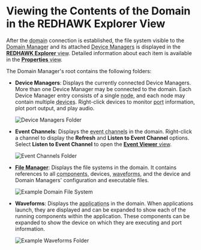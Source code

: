 # Viewing the Contents of the Domain in the REDHAWK Explorer View

After the <abbr title="See Glossary.">domain</abbr> connection is established, the file system visible to the <abbr title="See Glossary.">Domain Manager</abbr> and its attached <abbr title="See Glossary.">Device Managers</abbr> is displayed in the <abbr title="See Glossary.">**REDHAWK Explorer** view</abbr>. Detailed information about each item is available in the <abbr title="See Glossary.">**Properties** view</abbr>.

The Domain Manager's root contains the following folders:

  - **Device Managers**: Displays the currently connected Device Managers. More than one Device Manager may be connected to the domain. Each Device Manager entry consists of a single <abbr title="See Glossary.">node</abbr>, and each node may contain multiple <abbr title="See Glossary.">devices</abbr>. Right-click devices to monitor <abbr title="See Glossary.">port</abbr> information, plot port output, and play audio.

    ![Device Managers Folder](images/devman.png)

  - **Event Channels**: Displays the <abbr title="See Glossary.">event channels</abbr> in the domain. Right-click a channel to display the **Refresh** and **Listen to Event Channel** options. Select **Listen to Event Channel** to open the [**Event Viewer** view](../ide/editors-and-views/event-viewer-view.html).

    ![Event Channels Folder](images/eventchannel.png)

  - <abbr title="See Glossary.">**File Manager**</abbr>: Displays the file systems in the domain. It contains references to all <abbr title="See Glossary.">components</abbr>, devices, <abbr title="See Glossary.">waveforms</abbr>, and the device and Domain Managers' configuration and executable files.

    ![Example Domain File System](images/REDHAWK_Domain_File_System_1.png)

  - **Waveforms**: Displays the <abbr title="See Glossary.">applications</abbr> in the domain. When applications launch, they are displayed and can be expanded to show each of the running components within the application. These components can be expanded to show the device on which they are executing and port information.

    ![Example Waveforms Folder](images/wavedom.png)
